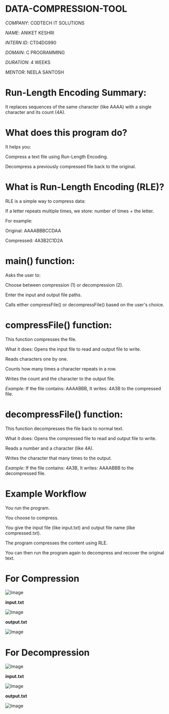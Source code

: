 # DATA-COMPRESSION-TOOL

*COMPANY*: CODTECH IT SOLUTIONS

*NAME*: ANIKET KESHRI

*INTERN ID*: CT04DG990

*DOMAIN*: C PROGRAMMING

*DURATION*: 4 WEEKS

*MENTOR*: NEELA SANTOSH

# Run-Length Encoding Summary:
It replaces sequences of the same character (like AAAA) with a single character and its count (4A).

# What does this program do?
It helps you:

Compress a text file using Run-Length Encoding.

Decompress a previously compressed file back to the original.

# What is Run-Length Encoding (RLE)?
RLE is a simple way to compress data:

If a letter repeats multiple times, we store:
number of times + the letter.

For example:

Original: AAAABBBCCDAA

Compressed: 4A3B2C1D2A

# main() function:
Asks the user to:

Choose between compression (1) or decompression (2).

Enter the input and output file paths.

Calls either compressFile() or decompressFile() based on the user's choice.

# compressFile() function:
This function compresses the file.

What it does:
Opens the input file to read and output file to write.

Reads characters one by one.

Counts how many times a character repeats in a row.

Writes the count and the character to the output file.

*Example:*
If the file contains: AAAABBB,
It writes: 4A3B to the compressed file.

# decompressFile() function:
This function decompresses the file back to normal text.

What it does:
Opens the compressed file to read and output file to write.

Reads a number and a character (like 4A).

Writes the character that many times to the output.

*Example:*
If the file contains: 4A3B,
It writes: AAAABBB to the decompressed file.

# Example Workflow
You run the program.

You choose to compress.

You give the input file (like input.txt) and output file name (like compressed.txt).

The program compresses the content using RLE.

You can then run the program again to decompress and recover the original text.

# For Compression 

![Image](https://github.com/user-attachments/assets/e4082c51-0450-4e5b-8d4c-e49f69ab3890)

**input.txt**

![Image](https://github.com/user-attachments/assets/e7278b51-9337-4053-879e-c6c2467e764a)

**output.txt**

![Image](https://github.com/user-attachments/assets/0d826b37-a670-440c-bce0-a233dabbe4d1)

# For Decompression 

![Image](https://github.com/user-attachments/assets/41377a11-4162-4d8c-8a40-7c940f30bef1)

**input.txt**

![Image](https://github.com/user-attachments/assets/35ecab10-42ee-4413-adf6-eec1e231bf09)

**output.txt**

![Image](https://github.com/user-attachments/assets/df155bcd-ad06-4f82-b733-4cacb1e4dc8e)


